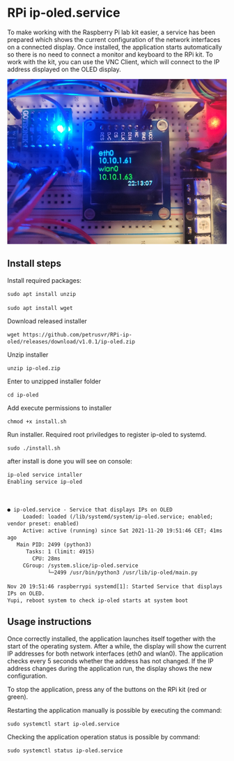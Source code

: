 # RPi ip-oled.service
To make working with the Raspberry Pi lab kit easier, a service has been prepared which shows the current configuration of the network interfaces on a connected display. Once installed, the application starts automatically so there is no need to connect a monitor and keyboard to the RPi kit. To work with the kit, you can use the VNC Client, which will connect to the IP address displayed on the OLED display.

![OLED display on kit](https://github.com/petrusvr/RPi-ip-oled/blob/main/git_resources/oled.jpg?raw=true)

## Install steps
Install required packages:
```console
sudo apt install unzip

sudo apt install wget
```

Download released installer
```console
wget https://github.com/petrusvr/RPi-ip-oled/releases/download/v1.0.1/ip-oled.zip
```

Unzip installer
```console
unzip ip-oled.zip
```

Enter to unzipped installer folder
```console
cd ip-oled
```

Add execute permissions to installer
```console
chmod +x install.sh
```

Run installer. Required root priviledges to register ip-oled to systemd.
```console
sudo ./install.sh
```

after install is done you will see on console:
```console
ip-oled service intaller
Enabling service ip-oled



● ip-oled.service - Service that displays IPs on OLED
     Loaded: loaded (/lib/systemd/system/ip-oled.service; enabled; vendor preset: enabled)
     Active: active (running) since Sat 2021-11-20 19:51:46 CET; 41ms ago
   Main PID: 2499 (python3)
      Tasks: 1 (limit: 4915)
        CPU: 28ms
     CGroup: /system.slice/ip-oled.service
             └─2499 /usr/bin/python3 /usr/lib/ip-oled/main.py

Nov 20 19:51:46 raspberrypi systemd[1]: Started Service that displays IPs on OLED.
Yupi, reboot system to check ip-oled starts at system boot

```

## Usage instructions
Once correctly installed, the application launches itself together with the start of the operating system. After a while, the display will show the current IP addresses for both network interfaces (eth0 and wlan0). The application checks every 5 seconds whether the address has not changed.  If the IP address changes during the application run, the display shows the new configuration.

To stop the application, press any of the buttons on the RPi kit (red or green).

Restarting the application manually is possible by executing the command:
```console
sudo systemctl start ip-oled.service
```

Checking the application operation status is possible by command:
```console
sudo systemctl status ip-oled.service
```

